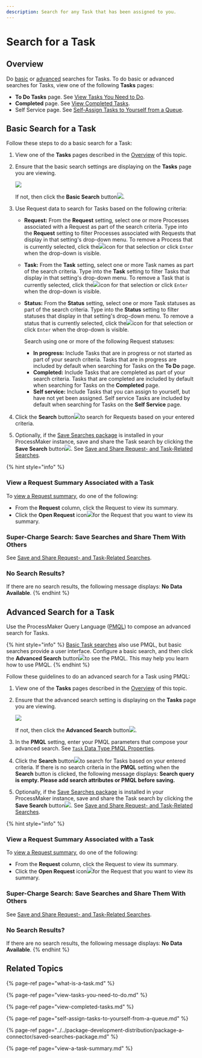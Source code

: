 ```yaml
---
description: Search for any Task that has been assigned to you.
---
```


# Search for a Task

## Overview

Do [basic](../requests/search-for-a-request.md#basic-search-for-a-request) or [advanced](../requests/search-for-a-request.md#advanced-search-for-a-request) searches for Tasks. To do basic or advanced searches for Tasks, view one of the following **Tasks** pages:

* **To Do Tasks** page. See [View Tasks You Need to Do](view-tasks-you-need-to-do.md#view-your-assigned-tasks).
* **Completed** page. See [View Completed Tasks](view-completed-tasks.md#view-completed-tasks).
* Self Service page. See [Self-Assign Tasks to Yourself from a Queue](self-assign-tasks-to-yourself-from-a-queue.md).

## Basic Search for a Task

Follow these steps to do a basic search for a Task:

1. View one of the **Tasks** pages described in the [Overview](../requests/search-for-a-request.md#overview) of this topic.
2. Ensure that the basic search settings are displaying on the **Tasks** page you are viewing.  

   ![](../../.gitbook/assets/basic-task-search-tasks.png)

   If not, then click the **Basic Search** button![](../../.gitbook/assets/basic-search-button.gif).

3. Use Request data to search for Tasks based on the following criteria:
   * **Request:** From the **Request** setting, select one or more Processes associated with a Request as part of the search criteria. Type into the **Request** setting to filter Processes associated with Requests that display in that setting's drop-down menu. To remove a Process that is currently selected, click the![](../../.gitbook/assets/remove-group-user-admin.png)icon for that selection or click `Enter` when the drop-down is visible.
   * **Task:** From the **Task** setting, select one or more Task names as part of the search criteria. Type into the **Task** setting to filter Tasks that display in that setting's drop-down menu. To remove a Task that is currently selected, click the![](../../.gitbook/assets/remove-group-user-admin.png)icon for that selection or click `Enter` when the drop-down is visible.
   * **Status:** From the **Status** setting, select one or more Task statuses as part of the search criteria. Type into the **Status** setting to filter statuses that display in that setting's drop-down menu. To remove a status that is currently selected, click the![](../../.gitbook/assets/remove-group-user-admin.png)icon for that selection or click `Enter` when the drop-down is visible.

     Search using one or more of the following Request statuses:

     * **In progress:** Include Tasks that are in progress or not started as part of your search criteria. Tasks that are in progress are included by default when searching for Tasks on the **To Do** page.
     * **Completed:** Include Tasks that are completed as part of your search criteria. Tasks that are completed are included by default when searching for Tasks on the **Completed** page.
     * **Self service:** Include Tasks that you can assign to yourself, but have not yet been assigned. Self service Tasks are included by default when searching for Tasks on the **Self Service** page.
4. Click the **Search** button![](../../.gitbook/assets/request-task-search-button.png)to search for Requests based on your entered criteria.
5. Optionally, if the [Save Searches package](../../package-development-distribution/package-a-connector/saved-searches-package.md) is installed in your ProcessMaker instance, save and share the Task search by clicking the **Save Search** button![](../../.gitbook/assets/save-search-button-requests-tasks.png). See [Save and Share Request- and Task-Related Searches](../save-and-share-request-and-task-related-searches/).

{% hint style="info" %}
### View a Request Summary Associated with a Task <a id="view-information-about-a-request"></a>

To [view a Request summary](../requests/request-details/), do one of the following:

* From the **Request** column, click the Request to view its summary.
* Click the **Open Request** icon![](../../.gitbook/assets/open-request-icon-assigned-tasks.png)for the Request that you want to view its summary.

### Super-Charge Search: Save Searches and Share Them With Others

See [Save and Share Request- and Task-Related Searches](../save-and-share-request-and-task-related-searches/).

### No Search Results?

If there are no search results, the following message displays: **No Data Available**.
{% endhint %}

## Advanced Search for a Task

Use the ProcessMaker Query Language \([PMQL](../search-processmaker-data-using-pmql/what-is-pmql.md)\) to compose an advanced search for Tasks.

{% hint style="info" %}
[Basic Task searches](search-for-a-task.md#basic-search-for-a-task) also use PMQL, but basic searches provide a user interface. Configure a basic search, and then click the **Advanced Search** button![](../../.gitbook/assets/advanced-search-button.png)to see the PMQL. This may help you learn how to use PMQL.
{% endhint %}

Follow these guidelines to do an advanced search for a Task using PMQL:

1. View one of the **Tasks** pages described in the [Overview](search-for-a-task.md#overview) of this topic.
2. Ensure that the advanced search setting is displaying on the **Tasks** page you are viewing.  

   ![](../../.gitbook/assets/advanced-task-search-tasks.png)

   If not, then click the **Advanced Search** button![](../../.gitbook/assets/advanced-search-button.png).

3. In the **PMQL** setting, enter your PMQL parameters that compose your advanced search. See [`Task` Data Type PMQL Properties](../search-processmaker-data-using-pmql/pmql-properties-by-data-type/task-data-type-pmql-properties.md).
4. Click the **Search** button![](../../.gitbook/assets/request-task-search-button.png)to search for Tasks based on your entered criteria. If there is no search criteria in the **PMQL** setting when the **Search** button is clicked, the following message displays: **Search query is empty. Please add search attributes or PMQL before saving.**
5. Optionally, if the [Save Searches package](../../package-development-distribution/package-a-connector/saved-searches-package.md) is installed in your ProcessMaker instance, save and share the Task search by clicking the **Save Search** button![](../../.gitbook/assets/save-search-button-requests-tasks.png). See [Save and Share Request- and Task-Related Searches](../save-and-share-request-and-task-related-searches/).

{% hint style="info" %}
### View a Request Summary Associated with a Task <a id="view-information-about-a-request"></a>

To [view a Request summary](../requests/request-details/), do one of the following:

* From the **Request** column, click the Request to view its summary.
* Click the **Open Request** icon![](../../.gitbook/assets/open-request-icon-assigned-tasks.png)for the Request that you want to view its summary.

### Super-Charge Search: Save Searches and Share Them With Others

See [Save and Share Request- and Task-Related Searches](../save-and-share-request-and-task-related-searches/).

### No Search Results?

If there are no search results, the following message displays: **No Data Available**.
{% endhint %}

## Related Topics

{% page-ref page="what-is-a-task.md" %}

{% page-ref page="view-tasks-you-need-to-do.md" %}

{% page-ref page="view-completed-tasks.md" %}

{% page-ref page="self-assign-tasks-to-yourself-from-a-queue.md" %}

{% page-ref page="../../package-development-distribution/package-a-connector/saved-searches-package.md" %}

{% page-ref page="view-a-task-summary.md" %}

